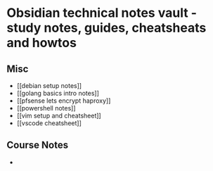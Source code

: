 # Obsidian technical notes vault - study notes, guides, cheatsheats and howtos

## Misc

- [[debian setup notes]]
- [[golang basics intro notes]]
- [[pfsense lets encrypt haproxy]]
- [[powershell notes]]
- [[vim setup and cheatsheet]]
- [[vscode cheatsheet]]

## Course Notes

- 